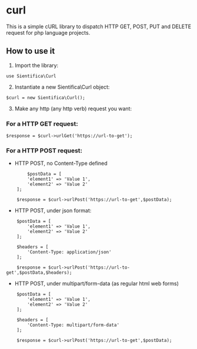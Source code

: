 # curl
This is a simple cURL library to dispatch HTTP GET, POST, PUT and DELETE request for php language projects. 

## How to use it

1. Import the library:

```
use Sientifica\Curl
```

2. Instantiate a new Sientifica\Curl object:

```
$curl = new Sientifica\Curl();
```

3. Make any http (any http verb) request you want:

### For a HTTP GET request:

```
$response = $curl->urlGet('https://url-to-get');
```

### For a HTTP POST request:

* HTTP POST, no Content-Type defined 

```
		$postData = [
		'element1' => 'Value 1', 
		'element2' => 'Value 2' 
	];

	$response = $curl->urlPost('https://url-to-get',$postData);
```

* HTTP POST, under json format:

```
	$postData = [
		'element1' => 'Value 1', 
		'element2' => 'Value 2' 
	];

	$headers = [
		'Content-Type: application/json'
	];

	$response = $curl->urlPost('https://url-to-get',$postData,$headers);
```

* HTTP POST, under multipart/form-data (as regular html web forms)

```
	$postData = [
		'element1' => 'Value 1', 
		'element2' => 'Value 2' 
	];

	$headers = [
		'Content-Type: multipart/form-data'
	];

	$response = $curl->urlPost('https://url-to-get',$postData);
```